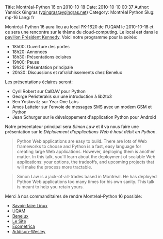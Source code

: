 Title: Montréal-Python 16 on 2010-10-18
Date: 2010-10-10 00:37
Author: Yannick Gingras (ygingras@ygingras.net)
Category: Montréal Python
Slug: mp-16
Lang: fr

Montréal-Python 16 aura lieu au local PK-1620 de l'UQAM le 2010-10-18 et
ce sera une rencontre sur le thème du cloud-computing. Le local est dans
le [pavillon Président Kennedy][]. Voici notre programme pour la soirée:

-   18h00: Ouverture des portes
-   18h20: Annonces
-   18h30: Présentations éclaires
-   19h00: Pause
-   19h20: Présentation principale
-   20h30: Discussions et rafraîchissements chez Benelux

Les présentations éclaires seront:

-   Cyril Robert sur CalDAV pour Python
-   George Peristerakis sur une introduction à lib2to3
-   Ben Yoskovitz sur Year One Labs
-   Amos Latteier sur l'envoie de messages SMS avec un modem GSM et
    Python
-   Jean Schurger sur le développement d'application Python pour Android

Notre présentateur principal sera *Simon Law* et il va nous faire une
présentation sur le *Déploiement d'applications Web à haut débit en
Python*.

> Python Web applications are easy to build. There are lots of Web
> frameworks to choose and Python is a fast, easy language for creating
> large Web applications. However, deploying them is another matter. In
> this talk, you'll learn about the deployment of scalable Web
> applications: your options, the tradeoffs, and upcoming projects that
> will make the process more tractable.

> Simon Law is a jack-of-all-trades based in Montreal. He has deployed
> Python Web applications too many times for his own sanity. This talk
> is meant to help you retain yours.

Merci à nos commanditaires de rendre Montréal-Python 16 possible:

-   [Savoir-faire Linux][]
-   [UQAM][]
-   [Benelux][]
-   [Le Site][]
-   [Ecometrica][]
-   [Addison–Wesley][]

  [pavillon Président Kennedy]: http://www.uqam.ca/campus/pavillons/pk.htm
  [Savoir-faire Linux]: http://savoirfairelinux.com/
  [UQAM]: http://uqam.ca
  [Benelux]: http://www.brasseriebenelux.com/
  [Le Site]: http://lesite.ca/
  [Ecometrica]: http://ecometrica.ca/
  [Addison–Wesley]: http://www.informit.com/topics/topic.aspx?st=61456
